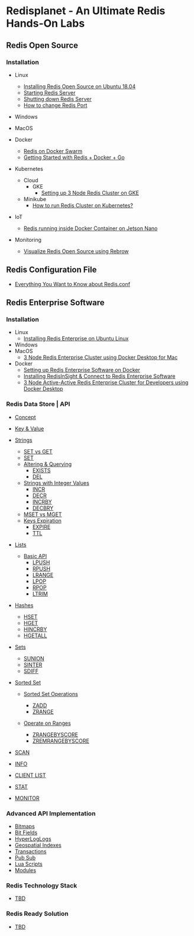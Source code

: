 # Redisplanet - An Ultimate Redis Hands-On Labs

## Redis Open Source

### Installation
- Linux
  - [Installing Redis Open Source on Ubuntu 18.04](https://github.com/collabnix/redis/blob/master/install/ubuntu/18.04/README.md)<br>
  - [Starting Redis Server](https://github.com/collabnix/redis/tree/master/install/ubuntu/18.04#starting-redis-server)<br>
  - [Shutting down Redis Server](https://github.com/collabnix/redis/tree/master/install/ubuntu/18.04#shutting-down-redis)<br>
  - [How to change Redis Port](https://github.com/collabnix/redis/tree/master/install/ubuntu/18.04#how-to-change-redis-server-port)<br>

- Windows
- MacOS
- Docker
  - [Redis on Docker Swarm](http://collabnix.com/getting-started-with-redis-inside-docker-container-in-2-minutes/)
  - [Getting Started with Redis + Docker + Go](https://github.com/collabnix/redisplanet/blob/master/docker/Getting_Started_with_Docker-Redis-Go.md#getting-started-with-docker--redis--go)
- Kubernetes
   - Cloud
     - GKE
       -  [Setting up 3 Node Redis Cluster on GKE](https://github.com/collabnix/redis/blob/master/kubernetes/gke/README.md#setting-up-multi-node-redis-cluster-on-google-cloud-engine)<br>
   - Minikube
     - [How to run Redis Cluster on Kubernetes? ](https://github.com/collabnix/redisplanet/blob/master/kubernetes/redis-ruby-k8s/README.md#how-to-run-redis-cluster-on-kubernetes ) 

- IoT
  - [Redis running inside Docker Container on Jetson Nano](http://collabnix.com/running-redis-inside-docker-container-on-jetson-nano/)
  
- Monitoring
  - [Visualize Redis Open Source using Rebrow](https://collabnix.com/visualize-redis-open-source-using-rebrow/)
  
  
## Redis Configuration File

- [Everything You Want to Know about Redis.conf](https://github.com/collabnix/redisplanet/blob/master/Redis-conf/README.md)

## Redis Enterprise Software

### Installation

 - Linux
   - [Installing Redis Enterprise on Ubuntu Linux](https://collabnix.github.io/redisplanet/ee/install/)
 - Windows
 - MacOS
   - [3 Node Redis Enterprise Cluster using Docker Desktop for Mac](http://collabnix.com/3-node-redis-enterprise-cluster-using-docker-desktop/)
 - Docker
   - [Setting up Redis Enterprise Software on Docker](https://github.com/collabnix/redis/blob/master/docker/README.md)<br>
   - [Installing RedisInSight & Connect to Redis Enterprise Software](https://github.com/collabnix/redis/blob/master/docker/README.md#running-redinsight)<br>
   - [3 Node Active-Active Redis Enterprise Cluster for Developers using Docker Desktop](http://collabnix.com/3-node-redis-enterprise-cluster-using-docker-desktop/)
     


### Redis Data Store | API

- [Concept](https://github.com/collabnix/redisplanet/blob/master/datastore/intro.md#data-store)
- [Key & Value](https://github.com/collabnix/redisplanet/blob/master/datastore/intro.md#key--value)
- [Strings](https://github.com/collabnix/redisplanet/blob/master/datastore/strings/README.md)
   - [SET vs GET](https://github.com/collabnix/redisplanet/tree/master/datastore/strings#set-vs-get)
   - [SET](https://github.com/collabnix/redisplanet/tree/master/datastore/strings#set-command)
   - [Altering & Querying](https://github.com/collabnix/redisplanet/tree/master/datastore/strings#altering--querying-redis-keyspace)
     - [EXISTS](https://github.com/collabnix/redisplanet/tree/master/datastore/strings#example-1)
     - [DEL](https://github.com/collabnix/redisplanet/tree/master/datastore/strings#example-1)
   - [Strings with Integer Values](https://github.com/collabnix/redisplanet/tree/master/datastore/strings#string-with-integer-values---incr)
     - [INCR](https://github.com/collabnix/redisplanet/tree/master/datastore/strings#example-2)
     - [DECR](https://github.com/collabnix/redisplanet/tree/master/datastore/strings#example-2)
     - [INCRBY](https://github.com/collabnix/redisplanet/tree/master/datastore/strings#example-2)
     - [DECBRY](https://github.com/collabnix/redisplanet/tree/master/datastore/strings#example-2)
  - [MSET vs MGET](https://github.com/collabnix/redisplanet/tree/master/datastore/strings#mset-and-mget)
  - [Keys Expiration](https://github.com/collabnix/redisplanet/tree/master/datastore/strings#keys-expiration)
     - [EXPIRE](https://github.com/collabnix/redisplanet/tree/master/datastore/strings#example-4)
     - [TTL](https://github.com/collabnix/redisplanet/tree/master/datastore/strings#example-4)
    
- [Lists](https://github.com/collabnix/redisplanet/blob/master/datastore/lists/README.md#lists)
  - [Basic API](https://github.com/collabnix/redisplanet/blob/master/datastore/lists/README.md#basic-api-of-lists)
    - [LPUSH](https://github.com/collabnix/redisplanet/blob/master/datastore/lists/README.md#example)
    - [RPUSH](https://github.com/collabnix/redisplanet/blob/master/datastore/lists/README.md#example)
    - [LRANGE](https://github.com/collabnix/redisplanet/blob/master/datastore/lists/README.md#example)
    - [LPOP](https://github.com/collabnix/redisplanet/blob/master/datastore/lists/README.md#rpop-and-lpop)
    - [RPOP](https://github.com/collabnix/redisplanet/blob/master/datastore/lists/README.md#rpop-and-lpop)
    - [LTRIM](https://github.com/collabnix/redisplanet/blob/master/datastore/lists/README.md#capped-lists-using-ltrim)
- [Hashes](https://github.com/collabnix/redisplanet/blob/master/datastore/hashes/README.md#hashes)
  - [HSET](https://github.com/collabnix/redisplanet/blob/master/datastore/hashes/README.md#hset)
  - [HGET](https://github.com/collabnix/redisplanet/blob/master/datastore/hashes/README.md#hget)
  - [HINCRBY](https://github.com/collabnix/redisplanet/blob/master/datastore/hashes/README.md#hincrby)
  - [HGETALL](https://github.com/collabnix/redisplanet/blob/master/datastore/hashes/README.md#hgetall)

- [Sets](https://github.com/collabnix/redisplanet/blob/master/datastore/set/README.md)
   - [SUNION](https://github.com/collabnix/redisplanet/blob/master/datastore/set/README.md#sunion)
   - [SINTER](https://github.com/collabnix/redisplanet/blob/master/datastore/set/README.md#sinter)
   - [SDIFF](https://github.com/collabnix/redisplanet/blob/master/datastore/set/README.md#sdiff)

 
- [Sorted Set](https://github.com/collabnix/redisplanet/blob/master/datastore/sorted-sets/README.md)
  - [Sorted Set Operations](https://github.com/collabnix/redisplanet/blob/master/datastore/sorted-sets/README.md#sorted-set-operations)
     - [ZADD](https://github.com/collabnix/redisplanet/blob/master/datastore/sorted-sets/README.md#sorted-set-operations)
     - [ZRANGE](https://github.com/collabnix/redisplanet/blob/master/datastore/sorted-sets/README.md#sorted-set-operations)
     
  - [Operate on Ranges](https://github.com/collabnix/redisplanet/blob/master/datastore/sorted-sets/README.md#operate-on-ranges)
     - [ZRANGEBYSCORE](https://github.com/collabnix/redisplanet/blob/master/datastore/sorted-sets/README.md#example)
     - [ZREMRANGEBYSCORE](https://github.com/collabnix/redisplanet/blob/master/datastore/sorted-sets/README.md#remove-elements-in-range)   
     

- [SCAN](https://github.com/collabnix/redisplanet/blob/master/datastore/scan/README.md)
- [INFO](https://github.com/collabnix/redisplanet/tree/master/advancedapi#info)
- [CLIENT LIST](https://github.com/collabnix/redisplanet/tree/master/advancedapi#client-list)
- [STAT](https://github.com/collabnix/redisplanet/blob/master/advancedapi/README.md#continuous-stats-mode)
- [MONITOR](https://github.com/collabnix/redisplanet/blob/master/advancedapi/README.md#monitor)



### Advanced API Implementation

- [Bitmaps](https://github.com/collabnix/redisplanet/blob/master/advancedapi/bitmap/README.md)
- [Bit Fields](https://github.com/collabnix/redisplanet/blob/master/advancedapi/bitfield/README.md)
- [HyperLogLogs](https://github.com/collabnix/redisplanet/blob/master/advancedapi/HyperLogLog/README.md)
- [Geospatial Indexes](https://github.com/collabnix/redisplanet/blob/master/advancedapi/geospatial/README.md)
- [Transactions](https://github.com/collabnix/redisplanet/blob/master/advancedapi/transactions/README.md)
- [Pub Sub](https://github.com/collabnix/redisplanet/blob/master/advancedapi/pubsub/README.md)
- [Lua Scripts](https://github.com/collabnix/redisplanet/blob/master/advancedapi/luascripts/README.md)
- [Modules](https://github.com/collabnix/redisplanet/blob/master/advancedapi/modules/README.md)

  



### Redis Technology Stack 

  - [TBD]()
  

### Redis Ready Solution 

  - [TBD]()




 
